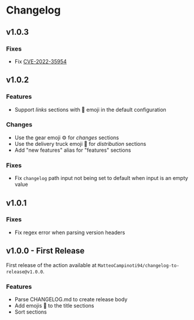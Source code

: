 # Changelog

## v1.0.3

### Fixes

* Fix [CVE-2022-35954](https://github.com/advisories/GHSA-7r3h-m5j6-3q42)

## v1.0.2

### Features

* Support _links_ sections with 🔗 emoji in the default configuration

### Changes

* Use the gear emoji ⚙️ for _changes_ sections
* Use the delivery truck emoji 🚚 for _distribution_ sections
* Add "new features" alias for "features" sections

### Fixes

* Fix `changelog` path input not being set to default when input is an empty value

## v1.0.1

### Fixes

* Fix regex error when parsing version headers

## v1.0.0 - First Release

First release of the action available at `MatteoCampinoti94/changelog-to-release@v1.0.0`.

### Features

* Parse CHANGELOG.md to create release body
* Add emojis 🚀 to the title sections
* Sort sections
